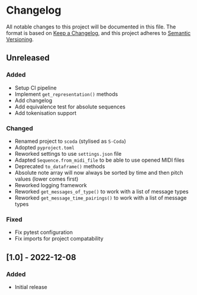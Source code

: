 # Changelog

All notable changes to this project will be documented in this file.
The format is based on [Keep a Changelog](https://keepachangelog.com/en/1.0.0/), and this project adheres
to [Semantic Versioning](https://semver.org/spec/v2.0.0.html).

## Unreleased

### Added

- Setup CI pipeline
- Implement `get_representation()` methods
- Add changelog
- Add equivalence test for absolute sequences
- Add tokenisation support

### Changed

- Renamed project to `scoda` (stylised as `S-Coda`)
- Adopted `pyproject.toml`
- Reworked settings to use `settings.json` file
- Adapted `Sequence.from_midi_file` to be able to use opened MIDI files
- Deprecated `to_dataframe()` methods
- Absolute note array will now always be sorted by time and then pitch values (lower comes first)
- Reworked logging framework
- Reworked `get_messages_of_type()` to work with a list of message types
- Reworked `get_message_time_pairings()` to work with a list of message types

### Fixed

- Fix pytest configuration
- Fix imports for project compatability

## [1.0] - 2022-12-08

### Added

- Initial release

